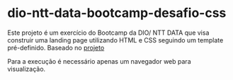 # dio-ntt-data-bootcamp-desafio-css
Este projeto é um exercício do Bootcamp da DIO/ NTT DATA que visa construir uma landing page utilizando HTML e CSS seguindo um template pré-definido.
Baseado no [projeto](https://github.com/digitalinnovationone/trilha-css-desafio-01)

Para a execução é necessário apenas um navegador web para visualização.
